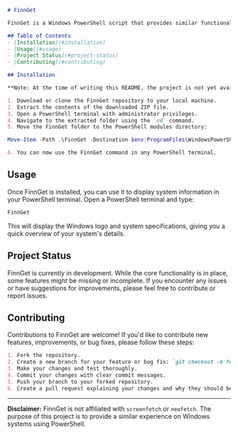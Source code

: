 ```markdown
# FinnGet

FinnGet is a Windows PowerShell script that provides similar functionality to tools like `screenfetch` or `neofetch`. It displays the Windows logo and system specifications, giving you a quick overview of your system information. FinnGet is designed specifically for Windows systems and can be installed and run using PowerShell.

## Table of Contents
- [Installation](#installation)
- [Usage](#usage)
- [Project Status](#project-status)
- [Contributing](#contributing)

## Installation

**Note: At the time of writing this README, the project is not yet available on the PowerShell Gallery. The following installation instructions are temporary and may change once the project is published to the gallery.**

1. Download or clone the FinnGet repository to your local machine.
2. Extract the contents of the downloaded ZIP file.
3. Open a PowerShell terminal with administrator privileges.
4. Navigate to the extracted folder using the `cd` command.
5. Move the FinnGet folder to the PowerShell modules directory:
```
   ```powershell
   Move-Item -Path .\FinnGet -Destination $env:ProgramFiles\WindowsPowerShell\Modules
   ```
```markdown
6. You can now use the FinnGet command in any PowerShell terminal.
```
## Usage

Once FinnGet is installed, you can use it to display system information in your PowerShell terminal. Open a PowerShell terminal and type:

```powershell
FinnGet
```

This will display the Windows logo and system specifications, giving you a quick overview of your system's details.

## Project Status

FinnGet is currently in development. While the core functionality is in place, some features might be missing or incomplete. If you encounter any issues or have suggestions for improvements, please feel free to contribute or report issues.

## Contributing

Contributions to FinnGet are welcome! If you'd like to contribute new features, improvements, or bug fixes, please follow these steps:

```markdown
1. Fork the repository.
2. Create a new branch for your feature or bug fix: `git checkout -b feature-name`
3. Make your changes and test thoroughly.
4. Commit your changes with clear commit messages.
5. Push your branch to your forked repository.
6. Create a pull request explaining your changes and why they should be merged.
```
---

**Disclaimer:** FinnGet is not affiliated with `screenfetch` or `neofetch`. The purpose of this project is to provide a similar experience on Windows systems using PowerShell.
```
